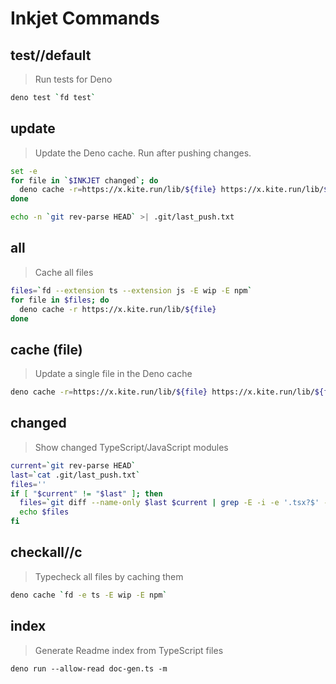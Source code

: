 # Inkjet Commands

## test//default

> Run tests for Deno

```sh
deno test `fd test`
```

## update

> Update the Deno cache. Run after pushing changes.

```bash
set -e
for file in `$INKJET changed`; do
  deno cache -r=https://x.kite.run/lib/${file} https://x.kite.run/lib/${file}
done

echo -n `git rev-parse HEAD` >| .git/last_push.txt
```

## all

> Cache all files

```bash
files=`fd --extension ts --extension js -E wip -E npm`
for file in $files; do
  deno cache -r https://x.kite.run/lib/${file}
done
```

## cache (file)

> Update a single file in the Deno cache

```sh
deno cache -r=https://x.kite.run/lib/${file} https://x.kite.run/lib/${file}
```

## changed

> Show changed TypeScript/JavaScript modules

```sh
current=`git rev-parse HEAD`
last=`cat .git/last_push.txt`
files=''
if [ "$current" != "$last" ]; then
  files=`git diff --name-only $last $current | grep -E -i -e '.tsx?$' -e '.jsx?$' | grep -E -v '^npm/'`
  echo $files
fi
```

## checkall//c

> Typecheck all files by caching them

```sh
deno cache `fd -e ts -E wip -E npm`
```

## index

> Generate Readme index from TypeScript files

```
deno run --allow-read doc-gen.ts -m
```
